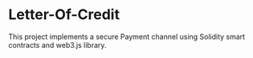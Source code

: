 # Letter-Of-Credit
This project implements a secure Payment channel using Solidity smart contracts and web3.js library.
